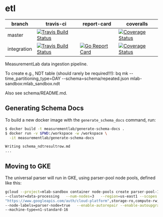 # etl
| branch | travis-ci | report-card | coveralls |
|--------|-----------|-----------|-------------|
| master | [![Travis Build Status](https://travis-ci.org/m-lab/etl.svg?branch=master)](https://travis-ci.org/m-lab/etl) | | [![Coverage Status](https://coveralls.io/repos/m-lab/etl/badge.svg?branch=master)](https://coveralls.io/github/m-lab/etl?branch=master) |
| integration | [![Travis Build Status](https://travis-ci.org/m-lab/etl.svg?branch=integration)](https://travis-ci.org/m-lab/etl) | [![Go Report Card](https://goreportcard.com/badge/github.com/m-lab/etl)](https://goreportcard.com/report/github.com/m-lab/etl) | [![Coverage Status](https://coveralls.io/repos/m-lab/etl/badge.svg?branch=integration)](https://coveralls.io/github/m-lab/etl?branch=integration) |

MeasurementLab data ingestion pipeline.

To create e.g., NDT table (should rarely be required!!!):
bq mk --time_partitioning_type=DAY --schema=schema/repeated.json mlab-sandbox:mlab_sandbox.ndt

Also see schema/README.md.

## Generating Schema Docs

To build a new docker image with the `generate_schema_docs` command, run:

```sh
$ docker build -t measurementlab/generate-schema-docs .
$ docker run -v $PWD:/workspace -w /workspace \
  -it measurementlab/generate-schema-docs

Writing schema_ndtresultrow.md
...

```

## Moving to GKE

The universal parser will run in GKE, using parser-pool node pools, defined like this:

```sh
gcloud --project=mlab-sandbox container node-pools create parser-pool-1 \
--cluster=data-processing   --num-nodes=3   --region=us-east1 --scopes \
"https://www.googleapis.com/auth/cloud-platform",storage-ro,compute-rw,bigquery,datastore \
--node-labels=parser-node=true   --enable-autorepair --enable-autoupgrade \
--machine-type=n1-standard-16
```
